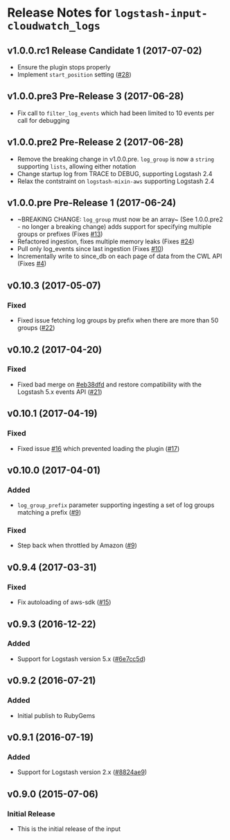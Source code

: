 # Release Notes for `logstash-input-cloudwatch_logs`

## v1.0.0.rc1 Release Candidate 1 (2017-07-02)
* Ensure the plugin stops properly
* Implement `start_position` setting ([#28](https://github.com/lukewaite/logstash-input-cloudwatch-logs/issues/28))

## v1.0.0.pre3 Pre-Release 3 (2017-06-28)
* Fix call to `filter_log_events` which had been limited to 10 events per call for debugging

## v1.0.0.pre2 Pre-Release 2 (2017-06-28)
* Remove the breaking change in v1.0.0.pre. `log_group` is now a `string` supporting `lists`, allowing either notation
* Change startup log from TRACE to DEBUG, supporting Logstash 2.4
* Relax the contstraint on `logstash-mixin-aws` supporting Logstash 2.4

## v1.0.0.pre Pre-Release 1 (2017-06-24)
* ~BREAKING CHANGE: `log_group` must now be an array~ (See 1.0.0.pre2 - no longer a breaking change) adds support for specifying multiple groups or prefixes (Fixes [#13](https://github.com/lukewaite/logstash-input-cloudwatch-logs/issues/13))
* Refactored ingestion, fixes multiple memory leaks (Fixes [#24](https://github.com/lukewaite/logstash-input-cloudwatch-logs/issues/4))
* Pull only log_events since last ingestion (Fixes [#10](https://github.com/lukewaite/logstash-input-cloudwatch-logs/issues/10))
* Incrementally write to since_db on each page of data from the CWL API (Fixes [#4](https://github.com/lukewaite/logstash-input-cloudwatch-logs/issues/4))

## v0.10.3  (2017-05-07)

### Fixed
* Fixed issue fetching log groups by prefix when there are more than 50 groups ([#22](https://github.com/lukewaite/logstash-input-cloudwatch-logs/pull/22))

## v0.10.2 (2017-04-20)

### Fixed
* Fixed bad merge on [#eb38dfd](https://github.com/lukewaite/logstash-input-cloudwatch-logs/commit/eb38dfdc072b4fd21e9c1d83ea306e2b6c5df37b) and restore compatibility with the Logstash 5.x events API ([#21](https://github.com/lukewaite/logstash-input-cloudwatch-logs/pull/21))

## v0.10.1 (2017-04-19)

### Fixed
* Fixed issue [#16](https://github.com/lukewaite/logstash-input-cloudwatch-logs/issues/16) which prevented loading the plugin ([#17](https://github.com/lukewaite/logstash-input-cloudwatch-logs/pull/17)) 

## v0.10.0 (2017-04-01)

### Added
* `log_group_prefix` parameter supporting ingesting a set of log groups matching a prefix ([#9](https://github.com/lukewaite/logstash-input-cloudwatch-logs/pull/9))

### Fixed
* Step back when throttled by Amazon ([#9](https://github.com/lukewaite/logstash-input-cloudwatch-logs/pull/9))

## v0.9.4 (2017-03-31)

### Fixed
* Fix autoloading of aws-sdk ([#15](https://github.com/lukewaite/logstash-input-cloudwatch-logs/pull/15))

## v0.9.3 (2016-12-22)

### Added
* Support for Logstash version 5.x ([#6e7cc5d](https://github.com/lukewaite/logstash-input-cloudwatch-logs/commit/6e7cc5decdcd7a8d8528d42a7b040b1d2f3a3490))

## v0.9.2 (2016-07-21)

### Added
* Initial publish to RubyGems

## v0.9.1 (2016-07-19)

### Added
* Support for Logstash version 2.x ([#8824ae9](https://github.com/lukewaite/logstash-input-cloudwatch-logs/commit/8824ae9899fa0e1d0a627796479824bc6f5c39b2))

## v0.9.0 (2015-07-06)

### Initial Release
* This is the initial release of the input

